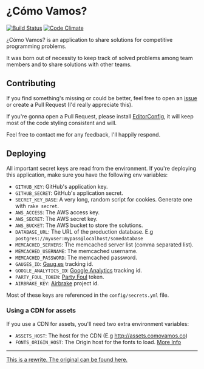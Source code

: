 # ¿Cómo Vamos?

[![Build Status](https://travis-ci.org/nhocki/como_vamos.svg?branch=master)](https://travis-ci.org/nhocki/como_vamos)
[![Code Climate](https://codeclimate.com/github/nhocki/como_vamos/badges/gpa.svg)](https://codeclimate.com/github/nhocki/como_vamos)

¿Cómo Vamos? is an application to share solutions for competitive programming problems.

It was born out of necessity to keep track of solved problems among team members and to
share solutions with other teams.

## Contributing

If you find something's missing or could be better, feel free to open an
[issue](https://github.com/nhocki/como_vamos/issues/new) or create a Pull Request
(I'd really appreciate this).

If you're gonna open a Pull Request, please install [EditorConfig](http://editorconfig.org/),
it will keep most of the code styling consistent and will.

Feel free to contact me for any feedback, I'll happily respond.

## Deploying

All important secret keys are read from the environment. If you're deploying this
application, make sure you have the following env variables:

* `GITHUB_KEY`: GitHub's application key.
* `GITHUB_SECRET`: GitHub's application secret.
* `SECRET_KEY_BASE`: A very long, random script for cookies. Generate one with `rake secret`.
* `AWS_ACCESS`: The AWS access key.
* `AWS_SECRET`: The AWS secret key.
* `AWS_BUCKET`: The AWS bucket to store the solutions.
* `DATABASE_URL`: The URL of the production database. E.g `postgres://myuser:mypass@localhost/somedatabase`
* `MEMCACHED_SERVERS`:  The memcached server list (comma separated list).
* `MEMCACHED_USERNAME`: The memcached username.
* `MEMCACHED_PASSWORD`: The memcached password.
* `GAUGES_ID`: [Gaug.es](http://gaug.es/) tracking id.
* `GOOGLE_ANALYTICS_ID`: [Google Analytics](https://www.google.com/analytics) tracking id.
* `PARTY_FOUL_TOKEN`: [Party Foul](https://github.com/dockyard/party_foul) token.
* `AIRBRAKE_KEY`: [Airbrake](https://www.airbrake.io/) project id.

Most of these keys are referenced in the `config/secrets.yml` file.

### Using a CDN for assets

If you use a CDN for assets, you'll need two extra environment variables:

* `ASSETS_HOST`: The host for the CDN (E.g http://assets.comovamos.co)
* `FONTS_ORIGIN_HOST`: The Origin host for the fonts to load. [More Info](https://github.com/ericallam/font_assets)

---

[This is a rewrite. The original can be found here.](https://github.com/andmej/como_vamos)
